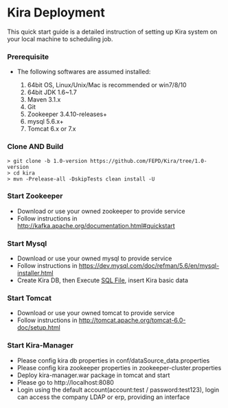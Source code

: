 # Kira Deployment
This quick start guide is a detailed instruction of setting up Kira system 
on your local machine to scheduling job.

### Prerequisite 
* The following softwares are assumed installed:
  
  1. 64bit OS, Linux/Unix/Mac is recommended or win7/8/10
  2. 64bit JDK 1.6~1.7
  3. Maven 3.1.x
  4. Git
  5. Zookeeper 3.4.10-releases+ 
  6. mysql 5.6.x+
  7. Tomcat 6.x or 7.x

### Clone AND Build 

    > git clone -b 1.0-version https://github.com/FEPD/Kira/tree/1.0-version
    > cd kira
    > mvn -Prelease-all -DskipTests clean install -U

### Start Zookeeper
* Download or use your owned zookeeper to provide service
* Follow instructions in http://kafka.apache.org/documentation.html#quickstart

### Start Mysql
* Download or use your owned mysql to provide service
* Follow instructions in https://dev.mysql.com/doc/refman/5.6/en/mysql-installer.html
* Create Kira DB, then Execute [SQL File](kira-manager/src/main/resources/db/kira.sql), insert Kira basic data

### Start Tomcat
* Download or use your owned tomcat to provide service
* Follow instructions in http://tomcat.apache.org/tomcat-6.0-doc/setup.html

### Start Kira-Manager
* Please config kira db properties in conf/dataSource_data.properties
* Please config kira zookeeper properties in zookeeper-cluster.properties
* Deploy kira-manager.war package in tomcat and start
* Please go to http://localhost:8080
* Login using the default account(account:test / password:test123), login can access the company LDAP or erp, providing an interface
